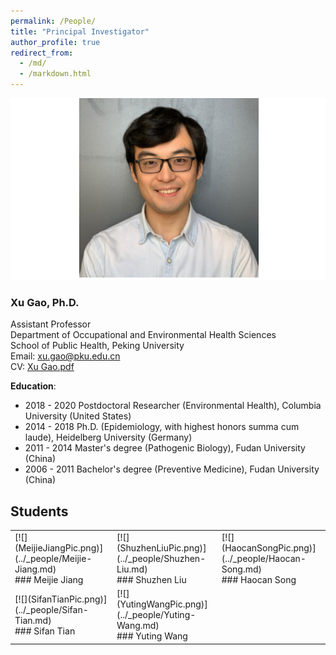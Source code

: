 ```yaml
---
permalink: /People/
title: "Principal Investigator"
author_profile: true
redirect_from: 
  - /md/
  - /markdown.html
---
```


![](webpeopleme.png)

### Xu Gao, Ph.D.
Assistant Professor \
Department of Occupational and Environmental Health Sciences \
School of Public Health, Peking University \
Email: <xu.gao@pku.edu.cn> \
CV: [Xu Gao.pdf](https://github.com/gearpku2020/gearpku2020.github.io/blob/main/CV/CV%20-%20Xu%20Gao.pdf)

**Education**: 
* 2018 - 2020 Postdoctoral Researcher (Environmental Health), Columbia University (United States)
* 2014 - 2018 Ph.D. (Epidemiology, with highest honors summa cum laude), Heidelberg University (Germany)
* 2011 - 2014 Master's degree (Pathogenic Biology), Fudan University (China)
* 2006 - 2011 Bachelor's degree (Preventive Medicine), Fudan University (China)

## Students

<table>
  <tr>
    <td>[![](MeijieJiangPic.png)](../_people/Meijie-Jiang.md)<br>### Meijie Jiang<br></td>
    <td>[![](ShuzhenLiuPic.png)](../_people/Shuzhen-Liu.md)<br>### Shuzhen Liu<br></td>
    <td>[![](HaocanSongPic.png)](../_people/Haocan-Song.md)<br>### Haocan Song<br></td>
  </tr>
  <tr>
    <td>[![](SifanTianPic.png)](../_people/Sifan-Tian.md)<br>### Sifan Tian<br></td>
    <td>[![](YutingWangPic.png)](../_people/Yuting-Wang.md)<br>### Yuting Wang<br></td>
    <td></td>
  </tr>
</table>
